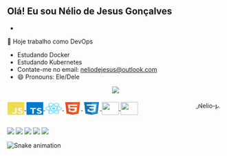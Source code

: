 ## Olá! Eu sou Nélio de Jesus Gonçalves
- 
🔭 Hoje trabalho como DevOps
- Estudando Docker
- Estudando Kubernetes
- Contate-me no email: neliodejesus@outlook.com
- 😄 Pronouns: Ele/Dele

<div align="center">
  <a href="https://github.com/baraorw">
  <img height="180em" src="https://github-readme-stats.vercel.app/api?username=baraorw&show_icons=true&theme=dracula&include_all_commits=true&count_private=true"/>
  
</div>

<div style="display: inline_block"><br>
  <img align="center" alt="Nelio-Js" height="30" width="40" src="https://raw.githubusercontent.com/devicons/devicon/master/icons/javascript/javascript-plain.svg">
  <img align="center" alt="Nelio-Ts" height="30" width="40" src="https://raw.githubusercontent.com/devicons/devicon/master/icons/typescript/typescript-plain.svg">
  <img align="center" alt="Nelio-React" height="30" width="40" src="https://raw.githubusercontent.com/devicons/devicon/master/icons/react/react-original.svg">
  <img align="center" alt="Nelio-HTML" height="30" width="40" src="https://raw.githubusercontent.com/devicons/devicon/master/icons/html5/html5-original.svg">
  <img align="center" alt="Nelio-CSS" height="30" width="40" src="https://raw.githubusercontent.com/devicons/devicon/master/icons/css3/css3-original.svg">
  <img align="right" alt="Nelio-pic" height="150" style="border-radius:50px;" src="https://avatars.githubusercontent.com/u/88684886?s=400&u=6db15411bc5613cbd5c17a81cc0533d0248d3730&v=4">
  <img align="center" height="30" width="40" src="https://cdn.jsdelivr.net/gh/devicons/devicon/icons/vuejs/vuejs-original.svg" />
  <img align="center" height="30" width="40" src="https://fv9-1.failiem.lv/thumb_show.php?i=8829c6g7s&download_checksum=694369646112d9fdd1ab28e68200dce1eb3c40bb&download_timestamp=1664128397" />
</div>

##

<div>
 <a href="https://www.youtube.com/channel/UCl_CPu3PBrWrJxNA3t4e-zw" target="_blank"><img src="https://img.shields.io/badge/YouTube-FF0000?style=for-the-badge&logo=youtube&logoColor=white" target="_blank"></a>
  <a href="https://www.instagram.com/jesus.nelio/" target="_blank"><img src="https://img.shields.io/badge/-Instagram-%23E4405F?style=for-the-badge&logo=instagram&logoColor=white" target="_blank"></a>
 	<a href="https://twitter.com/Neliojgrw" target="_blank"><img src="https://img.shields.io/badge/Twitch-9146FF?style=for-the-badge&logo=twitch&logoColor=white" target="_blank"></a>
  <a href = "https://mail.google.com/mail/u/0/#inbox"><img src="https://img.shields.io/badge/-Gmail-%23333?style=for-the-badge&logo=gmail&logoColor=white" target="_blank"></a>
  <a href="https://www.linkedin.com/feed/?trk=onboarding-landing
" target="_blank"><img src="https://img.shields.io/badge/-LinkedIn-%230077B5?style=for-the-badge&logo=linkedin&logoColor=white" target="_blank"></a> 
 
  ![Snake animation](https://github.com/baraorw/baraorw/blob/output/github-contribution-grid-snake.svg)
</div>



